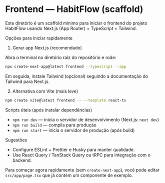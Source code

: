 # Frontend — HabitFlow (scaffold)

Este diretório é um scaffold mínimo para iniciar o frontend do projeto HabitFlow usando Next.js (App Router) + TypeScript + Tailwind.

Opções para iniciar rapidamente

1. Gerar app Next.js (recomendado)

Abra o terminal no diretório raiz do repositório e rode:

```bash
npx create-next-app@latest frontend --typescript --app
```

Em seguida, instale Tailwind (opcional) seguindo a documentação do Tailwind para Next.js.

2. Alternativa com Vite (mais leve)

```bash
npm create vite@latest frontend -- --template react-ts
```

Scripts úteis (após instalar dependências)

- `npm run dev` — inicia o servidor de desenvolvimento (Next.js: `next dev`)
- `npm run build` — compila para produção
- `npm run start` — inicia o servidor de produção (após build)

Sugestões

- Configure ESLint + Prettier e Husky para manter qualidade.
- Use React Query / TanStack Query ou tRPC para integração com o backend.

Para começar agora rapidamente (sem `create-next-app`), você pode editar `src/app/page.tsx` que já contém um componente de exemplo.
